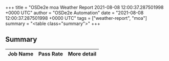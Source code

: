 +++
title = "OSDe2e moa Weather Report 2021-08-08 12:00:37.287501998 +0000 UTC"
author = "OSDe2e Automation"
date = "2021-08-08 12:00:37.287501998 +0000 UTC"
tags = ["weather-report", "moa"]
summary = "<table class=\"summary\"></table>"
+++
## Summary

| Job Name | Pass Rate | More detail |
|----------|-----------|-------------|




